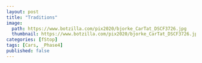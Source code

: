 ```yaml
---
layout: post
title: "Traditions"
image:
  path: https://www.botzilla.com/pix2020/bjorke_CarTat_DSCF3726.jpg
  thumbnail: https://www.botzilla.com/pix2020/bjorke_CarTat_DSCF3726.jpg
categories: [fStop]
tags: [Cars, _Phase4]
published: false
---
```




